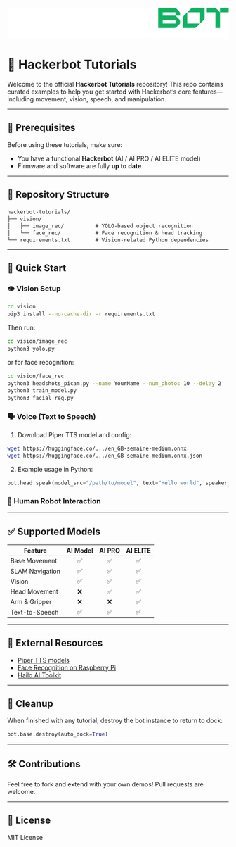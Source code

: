 ![HackerBot](images/transparent_hb_horizontal_industries_.png)
# 🤖 Hackerbot Tutorials

Welcome to the official **Hackerbot Tutorials** repository! This repo contains curated examples to help you get started with Hackerbot’s core features—including movement, vision, speech, and manipulation.

---

## 📆 Prerequisites

Before using these tutorials, make sure:

- You have a functional **Hackerbot** (AI / AI PRO / AI ELITE model)
- Firmware and software are fully **up to date**

---

## 📂 Repository Structure

```
hackerbot-tutorials/
├── vision/
│   ├── image_rec/          # YOLO-based object recognition
│   └── face_rec/           # Face recognition & head tracking
└── requirements.txt        # Vision-related Python dependencies
```

---

## 🚀 Quick Start


### 👁️ Vision Setup

```bash
cd vision
pip3 install --no-cache-dir -r requirements.txt
```

Then run:

```bash
cd vision/image_rec
python3 yolo.py
```

or for face recognition:

```bash
cd vision/face_rec
python3 headshots_picam.py --name YourName --num_photos 10 --delay 2
python3 train_model.py
python3 facial_req.py
```

### 🗣️ Voice (Text to Speech)

1. Download Piper TTS model and config:
```bash
wget https://huggingface.co/.../en_GB-semaine-medium.onnx
wget https://huggingface.co/.../en_GB-semaine-medium.onnx.json
```

2. Example usage in Python:
```python
bot.head.speak(model_src="/path/to/model", text="Hello world", speaker_id=None)
```

### 🤾 Human Robot Interaction


---

## ✅ Supported Models

| Feature             | AI Model | AI PRO | AI ELITE |
|---------------------|:--------:|:------:|:--------:|
| Base Movement       | ✅       | ✅     | ✅       |
| SLAM Navigation     | ✅       | ✅     | ✅       |
| Vision              | ✅       | ✅     | ✅       |
| Head Movement       | ❌       | ✅     | ✅       |
| Arm & Gripper       | ❌       | ❌     | ✅       |
| Text-to-Speech      | ✅       | ✅     | ✅       |

---

## 🧹 External Resources

- [Piper TTS models](https://github.com/rhasspy/piper)
- [Face Recognition on Raspberry Pi](https://core-electronics.com.au/guides/face-identify-raspberry-pi/)
- [Hailo AI Toolkit](https://docs.hailo.ai/)

---

## 🧹 Cleanup

When finished with any tutorial, destroy the bot instance to return to dock:

```python
bot.base.destroy(auto_dock=True)
```

---

## 🛠️ Contributions

Feel free to fork and extend with your own demos! Pull requests are welcome.

---

## 📄 License

MIT License

